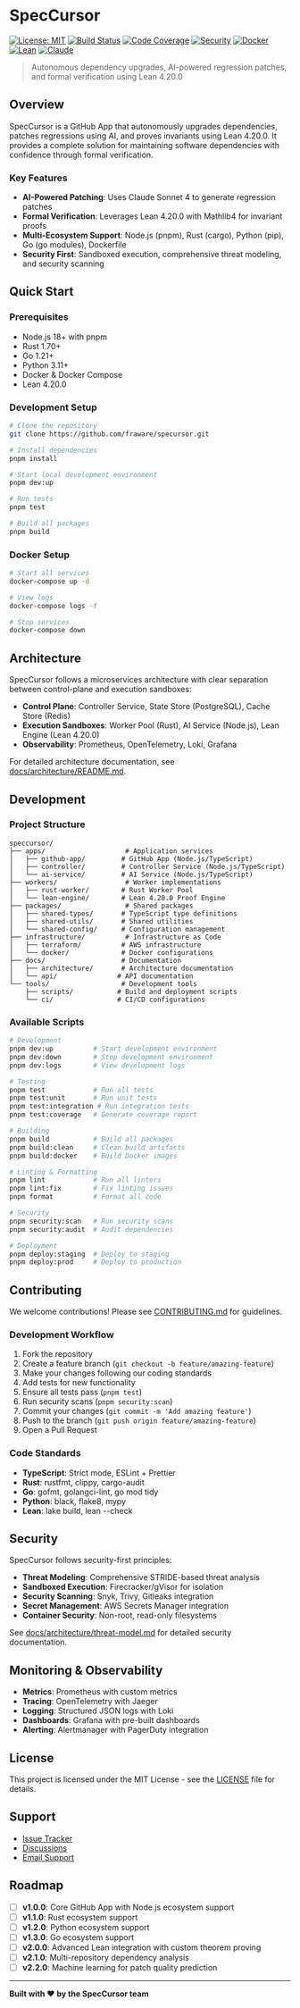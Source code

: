 # SpecCursor

[![License: MIT](https://img.shields.io/badge/License-MIT-yellow.svg)](https://opensource.org/licenses/MIT)
[![Build Status](https://github.com/speccursor/speccursor/workflows/CI/badge.svg)](https://github.com/speccursor/speccursor/actions)
[![Code Coverage](https://codecov.io/gh/speccursor/speccursor/branch/main/graph/badge.svg)](https://codecov.io/gh/speccursor/speccursor)
[![Security](https://img.shields.io/badge/Security-Snyk-green.svg)](https://snyk.io/test/github/speccursor/speccursor)
[![Docker](https://img.shields.io/badge/Docker-GHCR-blue.svg)](https://github.com/orgs/speccursor/packages)
[![Lean](https://img.shields.io/badge/Lean-4.20.0-orange.svg)](https://leanprover.github.io/)
[![Claude](https://img.shields.io/badge/Claude-Sonnet%204-purple.svg)](https://anthropic.com/claude)

> Autonomous dependency upgrades, AI-powered regression patches, and formal verification using Lean 4.20.0

## Overview

SpecCursor is a GitHub App that autonomously upgrades dependencies, patches regressions using AI, and proves invariants using Lean 4.20.0. It provides a complete solution for maintaining software dependencies with confidence through formal verification.

### Key Features

- **AI-Powered Patching**: Uses Claude Sonnet 4 to generate regression patches
- **Formal Verification**: Leverages Lean 4.20.0 with Mathlib4 for invariant proofs
- **Multi-Ecosystem Support**: Node.js (pnpm), Rust (cargo), Python (pip), Go (go modules), Dockerfile
- **Security First**: Sandboxed execution, comprehensive threat modeling, and security scanning

## Quick Start

### Prerequisites

- Node.js 18+ with pnpm
- Rust 1.70+
- Go 1.21+
- Python 3.11+
- Docker & Docker Compose
- Lean 4.20.0

### Development Setup

```bash
# Clone the repository
git clone https://github.com/fraware/specursor.git

# Install dependencies
pnpm install

# Start local development environment
pnpm dev:up

# Run tests
pnpm test

# Build all packages
pnpm build
```

### Docker Setup

```bash
# Start all services
docker-compose up -d

# View logs
docker-compose logs -f

# Stop services
docker-compose down
```

## Architecture

SpecCursor follows a microservices architecture with clear separation between control-plane and execution sandboxes:

- **Control Plane**: Controller Service, State Store (PostgreSQL), Cache Store (Redis)
- **Execution Sandboxes**: Worker Pool (Rust), AI Service (Node.js), Lean Engine (Lean 4.20.0)
- **Observability**: Prometheus, OpenTelemetry, Loki, Grafana

For detailed architecture documentation, see [docs/architecture/README.md](docs/architecture/README.md).

## Development

### Project Structure

```
speccursor/
├── apps/                    # Application services
│   ├── github-app/         # GitHub App (Node.js/TypeScript)
│   ├── controller/         # Controller Service (Node.js/TypeScript)
│   └── ai-service/         # AI Service (Node.js/TypeScript)
├── workers/                 # Worker implementations
│   ├── rust-worker/        # Rust Worker Pool
│   └── lean-engine/        # Lean 4.20.0 Proof Engine
├── packages/                # Shared packages
│   ├── shared-types/       # TypeScript type definitions
│   ├── shared-utils/       # Shared utilities
│   └── shared-config/      # Configuration management
├── infrastructure/          # Infrastructure as Code
│   ├── terraform/          # AWS infrastructure
│   └── docker/             # Docker configurations
├── docs/                   # Documentation
│   ├── architecture/       # Architecture documentation
│   └── api/               # API documentation
└── tools/                  # Development tools
    ├── scripts/           # Build and deployment scripts
    └── ci/                # CI/CD configurations
```

### Available Scripts

```bash
# Development
pnpm dev:up          # Start development environment
pnpm dev:down        # Stop development environment
pnpm dev:logs        # View development logs

# Testing
pnpm test            # Run all tests
pnpm test:unit       # Run unit tests
pnpm test:integration # Run integration tests
pnpm test:coverage   # Generate coverage report

# Building
pnpm build           # Build all packages
pnpm build:clean     # Clean build artifacts
pnpm build:docker    # Build Docker images

# Linting & Formatting
pnpm lint            # Run all linters
pnpm lint:fix        # Fix linting issues
pnpm format          # Format all code

# Security
pnpm security:scan   # Run security scans
pnpm security:audit  # Audit dependencies

# Deployment
pnpm deploy:staging  # Deploy to staging
pnpm deploy:prod     # Deploy to production
```

## Contributing

We welcome contributions! Please see [CONTRIBUTING.md](CONTRIBUTING.md) for guidelines.

### Development Workflow

1. Fork the repository
2. Create a feature branch (`git checkout -b feature/amazing-feature`)
3. Make your changes following our coding standards
4. Add tests for new functionality
5. Ensure all tests pass (`pnpm test`)
6. Run security scans (`pnpm security:scan`)
7. Commit your changes (`git commit -m 'Add amazing feature'`)
8. Push to the branch (`git push origin feature/amazing-feature`)
9. Open a Pull Request

### Code Standards

- **TypeScript**: Strict mode, ESLint + Prettier
- **Rust**: rustfmt, clippy, cargo-audit
- **Go**: gofmt, golangci-lint, go mod tidy
- **Python**: black, flake8, mypy
- **Lean**: lake build, lean --check

## Security

SpecCursor follows security-first principles:

- **Threat Modeling**: Comprehensive STRIDE-based threat analysis
- **Sandboxed Execution**: Firecracker/gVisor for isolation
- **Security Scanning**: Snyk, Trivy, Gitleaks integration
- **Secret Management**: AWS Secrets Manager integration
- **Container Security**: Non-root, read-only filesystems

See [docs/architecture/threat-model.md](docs/architecture/threat-model.md) for detailed security documentation.

## Monitoring & Observability

- **Metrics**: Prometheus with custom metrics
- **Tracing**: OpenTelemetry with Jaeger
- **Logging**: Structured JSON logs with Loki
- **Dashboards**: Grafana with pre-built dashboards
- **Alerting**: Alertmanager with PagerDuty integration

## License

This project is licensed under the MIT License - see the [LICENSE](LICENSE) file for details.

## Support

- [Issue Tracker](https://github.com/speccursor/speccursor/issues)
- [Discussions](https://github.com/speccursor/speccursor/discussions)
- [Email Support](mailto:support@speccursor.dev)

## Roadmap

- [ ] **v1.0.0**: Core GitHub App with Node.js ecosystem support
- [ ] **v1.1.0**: Rust ecosystem support
- [ ] **v1.2.0**: Python ecosystem support
- [ ] **v1.3.0**: Go ecosystem support
- [ ] **v2.0.0**: Advanced Lean integration with custom theorem proving
- [ ] **v2.1.0**: Multi-repository dependency analysis
- [ ] **v2.2.0**: Machine learning for patch quality prediction

---

**Built with ❤️ by the SpecCursor team**

